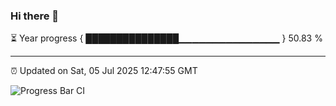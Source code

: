 ### Hi there 👋

⏳ Year progress { ███████████████▁▁▁▁▁▁▁▁▁▁▁▁▁▁▁ } 50.83 %

---

⏰ Updated on Sat, 05 Jul 2025 12:47:55 GMT

![Progress Bar CI](https://github.com/ZhaoGui/ZhaoGui/workflows/Progress%20Bar%20CI/badge.svg)
